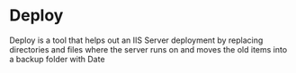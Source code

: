 # Deploy
Deploy is a tool that helps out an IIS Server deployment by replacing directories and files where the server runs on and moves the old items into a backup folder with Date

